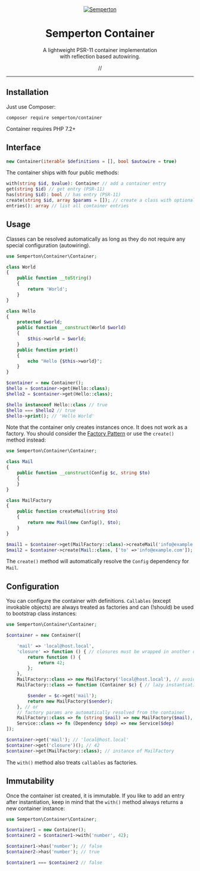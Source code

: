<div align="center">
<a href="https://github.com/semperton">
<img src="https://avatars0.githubusercontent.com/u/76976189?s=140" alt="Semperton">
</a>
<h1>Semperton Container</h1>
<p>A lightweight PSR-11 container implementation<br>with reflection based autowiring.</p>
//
</div>
<hr>

## Installation

Just use Composer:

```
composer require semperton/container
```
Container requires PHP 7.2+

## Interface

```php
new Container(iterable $definitions = [], bool $autowire = true)
```

The container ships with four public methods:

```php
with(string $id, $value): Container // add a container entry
get(string $id) // get entry (PSR-11)
has(string $id): bool // has entry (PSR-11)
create(string $id, array $params = []); // create a class with optional constructor substitution args
entries(): array // list all container entries
```

## Usage

Classes can be resolved automatically as long as they do not require any special configuration (autowiring).

```php
use Semperton\Container\Container;

class World
{
	public function __toString()
	{
		return 'World';
	}
}

class Hello
{
	protected $world;
	public function __construct(World $world)
	{
		$this->world = $world;
	}
	public function print()
	{
		echo "Hello {$this->world}";
	}
}

$container = new Container();
$hello = $container->get(Hello::class);
$hello2 = $container->get(Hello::class);

$hello instanceof Hello::class // true
$hello === $hello2 // true
$hello->print(); // 'Hello World'
```

Note that the container only creates instances once. It does not work as a factory.
You should consider the [Factory Pattern](https://designpatternsphp.readthedocs.io/en/latest/Creational/SimpleFactory/README.html) or use the ```create()``` method instead:

```php
use Semperton\Container\Container;

class Mail
{
	public function __construct(Config $c, string $to)
	{
	}
}

class MailFactory
{
	public function createMail(string $to)
	{
		return new Mail(new Config(), $to);
	}
}

$mail1 = $container->get(MailFactory::class)->createMail('info@example.com');
$mail2 = $container->create(Mail::class, ['to' =>'info@example.com']);

```
The ```create()``` method will automatically resolve the ```Config``` dependency for ```Mail```.

## Configuration

You can configure the container with definitions. ```Callables``` (except invokable objects) are always treated as factories and can (!should) be used to bootstrap class instances:

```php
use Semperton\Container\Container;

$container = new Container([

	'mail' => 'local@host.local',
	'closure' => function () { // closures must be wrapped in another closure
		return function () {
			return 42;
		};
	},
	MailFactory::class => new MailFactory('local@host.local'), // avoid this, instead do
	MailFactory::class => function (Container $c) { // lazy instantiation with a factory

		$sender = $c->get('mail');
		return new MailFactory($sender);
	}, // or
	// factory params are automatically resolved from the container
	MailFactory::class => fn (string $mail) => new MailFactory($mail),
	Service::class => fn (Dependency $dep) => new Service($dep)
]);

$container->get('mail'); // 'local@host.local'
$container->get('closure')(); // 42
$container->get(MailFactory::class); // instance of MailFactory
```

The ```with()``` method also treats ```callables``` as factories.

## Immutability

Once the container ist created, it is immutable. If you like to add an entry after instantiation, keep in mind that the ```with()``` method always returns a new container instance:

```php
use Semperton\Container\Container;

$container1 = new Container();
$container2 = $container1->with('number', 42);

$container1->has('number'); // false
$container2->has('number'); // true

$container1 === $container2 // false
```
